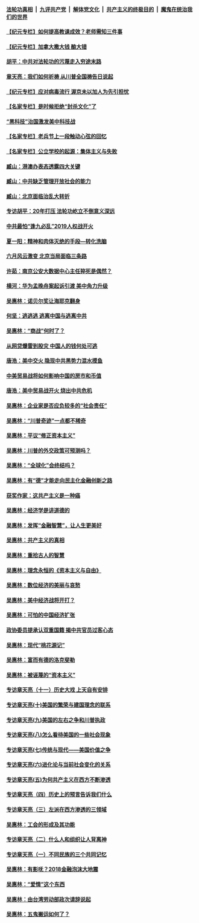 ####  [法轮功真相](../../../../basic/blob/master/README.md?t=01041702) &nbsp;|&nbsp; [九评共产党](../../../../9ping.md/blob/master/README.md?t=01041702) &nbsp;|&nbsp; [解体党文化](../../../../jtdwh.md/blob/master/README.md?t=01041702)  &nbsp;|&nbsp; [共产主义的终极目的](../../../../gczydzjmd.md/blob/master/README.md?t=01041702) &nbsp;|&nbsp; [魔鬼在统治我们的世界](../../../../mgztzwmdsj.md/blob/master/README.md?t=01041702) 

#### [【纪元专栏】如何提高教课成效？老师需知三件事](../pages/nsc423/n12417848.md?t=01041702) 

#### [【纪元专栏】加拿大撒大钱 酿大错](../pages/nsc423/n12406564.md?t=01041702) 

#### [胡平：中共对法轮功的污蔑走入穷途末路](../pages/nsc423/n12266737.md?t=01041702) 

#### [章天亮：我们如何祈祷 从川普全国祷告日说起](../pages/nsc423/n11944627.md?t=01041702) 

#### [【纪元专栏】应对病毒流行 渥京未以加人为先引担忧](../pages/nsc423/n11875714.md?t=01041702) 

#### [【名家专栏】是时候拒绝“封杀文化”了](../pages/nsc423/n11814093.md?t=01041702) 

#### [“黑科技”治国激发美中科技战](../pages/nsc423/n11638056.md?t=01041702) 

#### [【名家专栏】老兵节上一段触动心弦的回忆](../pages/nsc423/n11646016.md?t=01041702) 

#### [【名家专栏】公立学校的起源：集体主义与失败](../pages/nsc423/n11601833.md?t=01041702) 

#### [臧山：港澳办表态透露四大关键](../pages/nsc423/n11421628.md?t=01041702) 

#### [臧山：中共缺乏管理开放社会的能力](../pages/nsc423/n11407457.md?t=01041702) 

#### [臧山：北京面临治乱大转折](../pages/nsc423/n11406895.md?t=01041702) 

#### [专访胡平：20年打压 法轮功屹立不倒意义深远](../pages/nsc423/n11398800.md?t=01041702) 

#### [中共最怕“逢九必乱”2019人权战开火](../pages/nsc423/n11385248.md?t=01041702) 

#### [夏一阳：精神和肉体灭绝的手段—转化洗脑](../pages/nsc423/n11368250.md?t=01041702) 

#### [六月风云激变 北京当局面临三条路](../pages/nsc423/n11313668.md?t=01041702) 

#### [许茹：南京公安大数据中心主任猝死是偶然？](../pages/nsc423/n11064744.md?t=01041702) 

#### [横河：华为孟晚舟案起诉引渡 美中角力升级](../pages/nsc423/n11027230.md?t=01041702) 

#### [吴惠林：诺贝尔奖让海耶克翻身](../pages/nsc423/n10890049.md?t=01041702) 

#### [何坚：逃逃逃 逃离中国与逃离中共](../pages/nsc423/n10592891.md?t=01041702) 

#### [吴惠林：“商战”何时了？](../pages/nsc423/n10573558.md?t=01041702) 

#### [从网贷爆雷到股灾 中国人的钱何处可逃](../pages/nsc423/n10572800.md?t=01041702) 

#### [唐浩：美中交火 隐现中共黑势力混水摸鱼](../pages/nsc423/n10544040.md?t=01041702) 

#### [中美贸易战将如何影响中国的房市和币值](../pages/nsc423/n10543697.md?t=01041702) 

#### [唐浩：美中贸易战开火 烧出中共危机](../pages/nsc423/n10540126.md?t=01041702) 

#### [吴惠林：企业家是否应负较多的“社会责任”](../pages/nsc423/n10535022.md?t=01041702) 

#### [吴惠林：“川普奇迹”一点都不稀奇](../pages/nsc423/n10512808.md?t=01041702) 

#### [吴惠林：平议“修正资本主义”](../pages/nsc423/n10495724.md?t=01041702) 

#### [吴惠林：川普的外交政策可预测吗？](../pages/nsc423/n10462387.md?t=01041702) 

#### [吴惠林：“全球化”会终结吗？](../pages/nsc423/n10452838.md?t=01041702) 

#### [吴惠林：有“德”才能走向民主化金融创新之路](../pages/nsc423/n10432292.md?t=01041702) 

#### [获奖作家：这共产主义是一种癌](../pages/nsc423/n10431541.md?t=01041702) 

#### [吴惠林：经济学是讲道德的](../pages/nsc423/n10398014.md?t=01041702) 

#### [吴惠林：发挥“金融智慧”，让人生更美好](../pages/nsc423/n10375019.md?t=01041702) 

#### [吴惠林：共产主义的真相](../pages/nsc423/n10351394.md?t=01041702) 

#### [吴惠林：重拾古人的智慧](../pages/nsc423/n10337691.md?t=01041702) 

#### [吴惠林：理念永恒的《资本主义与自由》](../pages/nsc423/n10316274.md?t=01041702) 

#### [吴惠林：数位经济的美丽与哀愁](../pages/nsc423/n10292946.md?t=01041702) 

#### [吴惠林：美中经济战将开打？](../pages/nsc423/n10258825.md?t=01041702) 

#### [吴惠林：可怕的中国经济扩张](../pages/nsc423/n10219147.md?t=01041702) 

#### [政协委员提承认双重国籍 揭中共官员过客心态](../pages/nsc423/n10208809.md?t=01041702) 

#### [吴惠林：现代“桃花源记”](../pages/nsc423/n10185234.md?t=01041702) 

#### [吴惠林：富而有德的洛克斐勒](../pages/nsc423/n10142264.md?t=01041702) 

#### [吴惠林：被诬蔑的“资本主义”](../pages/nsc423/n10124816.md?t=01041702) 

#### [专访章天亮（十一）历史大戏 上天自有安排](../pages/nsc423/n10094905.md?t=01041702) 

#### [专访章天亮(十)美国的繁荣与建国理念的联系](../pages/nsc423/n10094899.md?t=01041702) 

#### [专访章天亮(九)美国的左右之争和川普执政](../pages/nsc423/n10094889.md?t=01041702) 

#### [专访章天亮(八)怎么看待美国的一些社会现象](../pages/nsc423/n10094857.md?t=01041702) 

#### [专访章天亮(七)传统与现代——美国价值之争](../pages/nsc423/n10093140.md?t=01041702) 

#### [专访章天亮(六)进化论与当前社会变化的关系](../pages/nsc423/n10092036.md?t=01041702) 

#### [专访章天亮(五)为何共产主义在西方不断渗透](../pages/nsc423/n10083620.md?t=01041702) 

#### [专访章天亮（四）历史上的预言告诉我们什么](../pages/nsc423/n10083606.md?t=01041702) 

#### [专访章天亮（三）左派在西方渗透的三领域](../pages/nsc423/n10081115.md?t=01041702) 

#### [吴惠林：工会的形成及其功能](../pages/nsc423/n10080633.md?t=01041702) 

#### [专访章天亮（二）什么人和组织让人背离神](../pages/nsc423/n10076637.md?t=01041702) 

#### [专访章天亮（一）不同民族的三个共同记忆](../pages/nsc423/n10074188.md?t=01041702) 

#### [吴惠林：有影呒？2018金融泡沫大地震](../pages/nsc423/n10040534.md?t=01041702) 

#### [吴惠林：“爱情”这个东西](../pages/nsc423/n10019423.md?t=01041702) 

#### [吴惠林：由台湾劳动部政次请辞说起](../pages/nsc423/n9979679.md?t=01041702) 

#### [吴惠林：五鬼搬运如何了？](../pages/nsc423/n9925338.md?t=01041702) 

